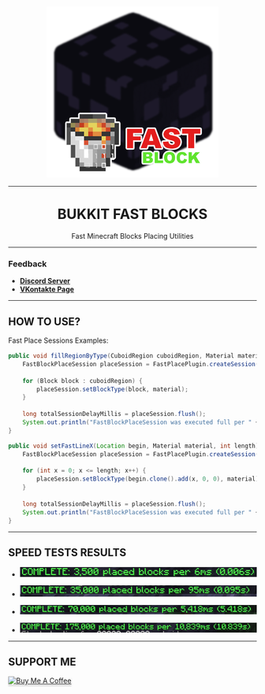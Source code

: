 
<div align="center">

![Logo](fastblock_logo.png)

---

# BUKKIT FAST BLOCKS
Fast Minecraft Blocks Placing Utilities

</div>

---

### Feedback

+ **[Discord Server](https://discord.gg/GmT9pUy8af)**
+ **[VKontakte Page](https://vk.com/itzstonlex)**

---

## HOW TO USE?

Fast Place Sessions Examples:
```Java
public void fillRegionByType(CuboidRegion cuboidRegion, Material material) {
    FastBlockPlaceSession placeSession = FastPlacePlugin.createSession(cuboidRegion.getWorld());

    for (Block block : cuboidRegion) {
        placeSession.setBlockType(block, material);
    }

    long totalSessionDelayMillis = placeSession.flush();
    System.out.println("FastBlockPlaceSession was executed full per " + totalSessionDelayMillis + "ms");
}

```
```Java
public void setFastLineX(Location begin, Material material, int length) {
    FastBlockPlaceSession placeSession = FastPlacePlugin.createSession(begin);

    for (int x = 0; x <= length; x++) {
        placeSession.setBlockType(begin.clone().add(x, 0, 0), material);
    }

    long totalSessionDelayMillis = placeSession.flush();
    System.out.println("FastBlockPlaceSession was executed full per " + totalSessionDelayMillis + "ms");
}
```

---

## SPEED TESTS RESULTS

* ![img.png](tests_screens/img3k.png)

* ![img.png](tests_screens/img35k.png)

* ![img.png](tests_screens/img70k.png)

* ![img.png](tests_screens/img175k.png)

---

## SUPPORT ME

<a href="https://www.buymeacoffee.com/itzstonlex" target="_blank"><img src="https://www.buymeacoffee.com/assets/img/custom_images/orange_img.png" alt="Buy Me A Coffee" style="height: 41px !important;width: 174px !important;box-shadow: 0px 3px 2px 0px rgba(190, 190, 190, 0.5) !important;-webkit-box-shadow: 0px 3px 2px 0px rgba(190, 190, 190, 0.5) !important;" ></a>
